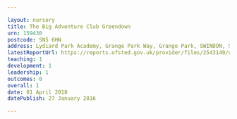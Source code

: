 ```yaml
---

layout: nursery
title: The Big Adventure Club Greendown
urn: 159430
postcode: SN5 6HN
address: Lydiard Park Academy, Grange Park Way, Grange Park, SWINDON, SN5 6HN
latestReportUrl: https://reports.ofsted.gov.uk/provider/files/2543149/urn/159430.pdf
teaching: 1
development: 1
leadership: 1
outcomes: 0
overall: 1
date: 01 April 2018 
datePublish: 27 January 2016

---
```

